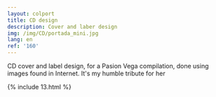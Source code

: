 ```yaml
---
layout: colport
title: CD design
description: Cover and laber design
img: /img/CD/portada_mini.jpg
lang: en
ref: '160'
---
```


CD cover and label design, for a Pasion Vega compilation, done using images found in Internet. It's my humble tribute for her

{% include 13.html %}
